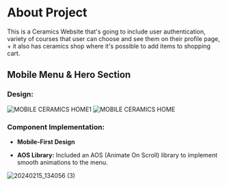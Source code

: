 # About Project
This is a Ceramics Website that's going to include user authentication, variety of courses that user can choose and see them on their profile page, + it also has ceramics shop where it's possible to add items to shopping cart. 

## Mobile Menu & Hero Section

### Design:
![MOBILE CERAMICS HOME1](https://github.com/adelinetr/ceramics-website/assets/119743518/a348e423-0e91-477a-9e36-32f1aa4200d0)
![MOBILE CERAMICS HOME](https://github.com/adelinetr/ceramics-website/assets/119743518/7712a629-3d42-46d9-aff4-0961615949fb)

### Component Implementation:
- **Mobile-First Design**

- **AOS Library:** Included an AOS (Animate On Scroll) library to implement smooth animations to the menu.

 ![20240215_134056 (3)](https://github.com/adelinetr/ceramics-website/assets/119743518/683a753b-fb6e-4e3b-9245-a7e6fd461ff4)




